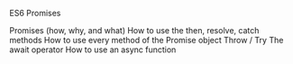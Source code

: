 ES6 Promises

Promises (how, why, and what)
How to use the then, resolve, catch methods
How to use every method of the Promise object
Throw / Try
The await operator
How to use an async function
